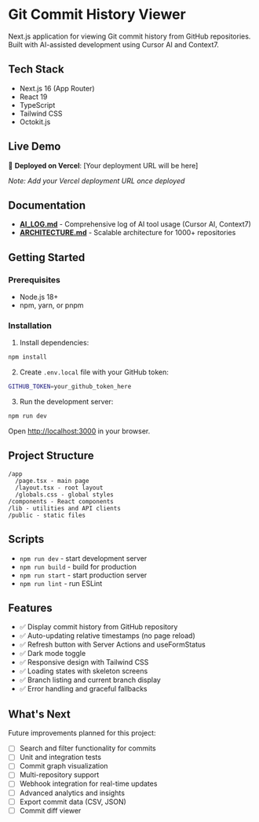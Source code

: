 # Git Commit History Viewer

Next.js application for viewing Git commit history from GitHub repositories. Built with AI-assisted development using Cursor AI and Context7.

## Tech Stack

- Next.js 16 (App Router)
- React 19
- TypeScript
- Tailwind CSS
- Octokit.js

## Live Demo

🚀 **Deployed on Vercel**: [Your deployment URL will be here]

*Note: Add your Vercel deployment URL once deployed*

## Documentation

- **[AI_LOG.md](./AI_LOG.md)** - Comprehensive log of AI tool usage (Cursor AI, Context7)
- **[ARCHITECTURE.md](./ARCHITECTURE.md)** - Scalable architecture for 1000+ repositories

## Getting Started

### Prerequisites

- Node.js 18+ 
- npm, yarn, or pnpm

### Installation

1. Install dependencies:

```bash
npm install
```

2. Create `.env.local` file with your GitHub token:

```bash
GITHUB_TOKEN=your_github_token_here
```

3. Run the development server:

```bash
npm run dev
```

Open [http://localhost:3000](http://localhost:3000) in your browser.

## Project Structure

```
/app
  /page.tsx - main page
  /layout.tsx - root layout
  /globals.css - global styles
/components - React components
/lib - utilities and API clients
/public - static files
```

## Scripts

- `npm run dev` - start development server
- `npm run build` - build for production
- `npm run start` - start production server
- `npm run lint` - run ESLint

## Features

- ✅ Display commit history from GitHub repository
- ✅ Auto-updating relative timestamps (no page reload)
- ✅ Refresh button with Server Actions and useFormStatus
- ✅ Dark mode toggle
- ✅ Responsive design with Tailwind CSS
- ✅ Loading states with skeleton screens
- ✅ Branch listing and current branch display
- ✅ Error handling and graceful fallbacks

## What's Next

Future improvements planned for this project:

- [ ] Search and filter functionality for commits
- [ ] Unit and integration tests
- [ ] Commit graph visualization
- [ ] Multi-repository support
- [ ] Webhook integration for real-time updates
- [ ] Advanced analytics and insights
- [ ] Export commit data (CSV, JSON)
- [ ] Commit diff viewer
